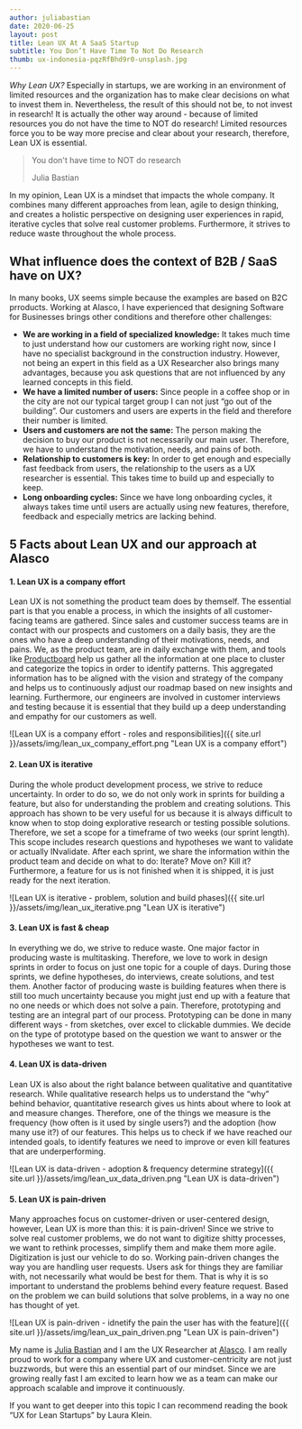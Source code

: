 ```yaml
---
author: juliabastian
date: 2020-06-25
layout: post
title: Lean UX At A SaaS Startup
subtitle: You Don’t Have Time To Not Do Research
thumb: ux-indonesia-pqzRfBhd9r0-unsplash.jpg
---
```

_Why Lean UX?_ Especially in startups, we are working in an environment of limited resources and the organization has to make clear decisions on what to invest them in. Nevertheless, the result of this should not be, to not invest in research! It is actually the other way around - because of limited resources you do not have the time to NOT do research! Limited resources force you to be way more precise and clear about your research, therefore, Lean UX is essential.

<blockquote class="twitter-tweet blockquote text-right" data-lang="en"><p lang="en" dir="ltr" class="mb-0">You don't have time to NOT do research</p>
    <footer class="blockquote-footer">Julia Bastian</footer>
</blockquote>

In my opinion, Lean UX is a mindset that impacts the whole company. It combines many different approaches from lean, agile to design thinking, and creates a holistic perspective on designing user experiences in rapid, iterative cycles that solve real customer problems. Furthermore, it strives to reduce waste throughout the whole process.

## What influence does the context of B2B / SaaS have on UX?

In many books, UX seems simple because the examples are based on B2C prroducts. Working at Alasco, I have experienced that designing Software for Businesses brings other conditions and therefore other challenges:

- **We are working in a field of specialized knowledge:** It takes much time to just understand how our customers are working right now, since I have no specialist background in the construction industry. However, not being an expert in this field as a UX Researcher also brings many advantages, because you ask questions that are not influenced by any learned concepts in this field.
- **We have a limited number of users:** Since people in a coffee shop or in the city are not our typical target group I can not just “go out of the building”. Our customers and users are experts in the field and therefore their number is limited.
- **Users and customers are not the same:** The person making the decision to buy our product is not necessarily our main user. Therefore, we have to understand the motivation, needs, and pains of both.
- **Relationship to customers is key:** In order to get enough and especially fast feedback from users, the relationship to the users as a UX researcher is essential. This takes time to build up and especially to keep.
- **Long onboarding cycles:** Since we have long onboarding cycles, it always takes time until users are actually using new features, therefore, feedback and especially metrics are lacking behind.

## 5 Facts about Lean UX and our approach at Alasco
#### 1. Lean UX is a company effort
Lean UX is not something the product team does by themself. The essential part is that you enable a process, in which the insights of all customer-facing teams are gathered. Since sales and customer success teams are in contact with our prospects and customers on a daily basis, they are the ones who have a deep understanding of their motivations, needs, and pains. We, as the product team, are in daily exchange with them, and tools like [Productboard](https://www.productboard.com/) help us gather all the information at one place to cluster and categorize the topics in order to identify patterns. This aggregated information has to be aligned with the vision and strategy of the company and helps us to continuously adjust our roadmap based on new insights and learning. Furthermore, our engineers are involved in customer interviews and testing because it is essential that they build up a deep understanding and empathy for our customers as well.

![Lean UX is a company effort - roles and responsibilities]({{ site.url }}/assets/img/lean_ux_company_effort.png "Lean UX is a company effort")

#### 2. Lean UX is iterative
During the whole product development process, we strive to reduce uncertainty. In order to do so, we do not only work in sprints for building a feature, but also for understanding the problem and creating solutions. This approach has shown to be very useful for us because it is always difficult to know when to stop doing explorative research or testing possible solutions. Therefore, we set a scope for a timeframe of two weeks (our sprint length). This scope includes research questions and hypotheses we want to validate or actually INvalidate. After each sprint, we share the information within the product team and decide on what to do: Iterate? Move on? Kill it? Furthermore, a feature for us is not finished when it is shipped, it is just ready for the next iteration.

![Lean UX is iterative - problem, solution and build phases]({{ site.url }}/assets/img/lean_ux_iterative.png "Lean UX is iterative")

#### 3. Lean UX is fast & cheap
In everything we do, we strive to reduce waste. One major factor in producing waste is multitasking. Therefore, we love to work in design sprints in order to focus on just one topic for a couple of days. During those sprints, we define hypotheses, do interviews, create solutions, and test them. Another factor of producing waste is building features when there is still too much uncertainty because you might just end up with a feature that no one needs or which does not solve a pain. Therefore, prototyping and testing are an integral part of our process. Prototyping can be done in many different ways - from sketches, over excel to clickable dummies. We decide on the type of prototype based on the question we want to answer or the hypotheses we want to test.

#### 4. Lean UX is data-driven
Lean UX is also about the right balance between qualitative and quantitative research. While qualitative research helps us to understand the “why” behind behavior, quantitative research gives us hints about where to look at and measure changes. Therefore, one of the things we measure is the frequency (how often is it used by single users?) and the adoption (how many use it?) of our features. This helps us to check if we have reached our intended goals, to identify features we need to improve or even kill features that are underperforming.

![Lean UX is data-driven - adoption & frequency determine strategy]({{ site.url }}/assets/img/lean_ux_data_driven.png "Lean UX is data-driven")

#### 5. Lean UX is pain-driven
Many approaches focus on customer-driven or user-centered design, however, Lean UX is more than this: it is pain-driven! Since we strive to solve real customer problems, we do not want to digitize shitty processes, we want to rethink processes, simplify them and make them more agile. Digitization is just our vehicle to do so. Working pain-driven changes the way you are handling user requests. Users ask for things they are familiar with, not necessarily what would be best for them. That is why it is so important to understand the problems behind every feature request. Based on the problem we can build solutions that solve problems, in a way no one has thought of yet.

![Lean UX is pain-driven - idnetify the pain the user has with the feature]({{ site.url }}/assets/img/lean_ux_pain_driven.png "Lean UX is pain-driven")


My name is [Julia Bastian](https://www.linkedin.com/in/julia-bastian/) and I am the UX Researcher at [Alasco](https://www.alasco.de). I am really proud to work for a company where UX and customer-centricity are not just buzzwords, but were this an essential part of our mindset. Since we are growing really fast I am excited to learn how we as a team can make our approach scalable and improve it continuously. 

If you want to get deeper into this topic I can recommend reading the book “UX for Lean Startups” by Laura Klein.
